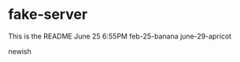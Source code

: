 # fake-server
This is the README
June 25 6:55PM
feb-25-banana
june-29-apricot
 
 
 
 
 
 
 
 
newish
